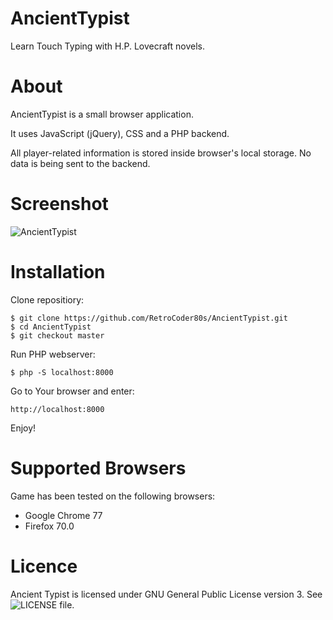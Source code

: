 # AncientTypist
Learn Touch Typing with H.P. Lovecraft novels.

# About
AncientTypist is a small browser application.

It uses JavaScript (jQuery), CSS and a PHP backend.

All player-related information is stored inside browser's local storage. No data is being sent to the backend.

# Screenshot

![AncientTypist](https://github.com/RetroCoder80s/AncientTypist/blob/master/screenshots/AncientTypist-v120.png)

# Installation

Clone repositiory:
```
$ git clone https://github.com/RetroCoder80s/AncientTypist.git
$ cd AncientTypist
$ git checkout master
```

Run PHP webserver:
```
$ php -S localhost:8000
```

Go to Your browser and enter:
```
http://localhost:8000
```

Enjoy!

# Supported Browsers

Game has been tested on the following browsers:

- Google Chrome 77
- Firefox 70.0

# Licence

Ancient Typist is licensed under GNU General Public License version 3. See ![LICENSE](https://github.com/RetroCoder80s/AncientTypist/blob/master/LICENSE) file.
